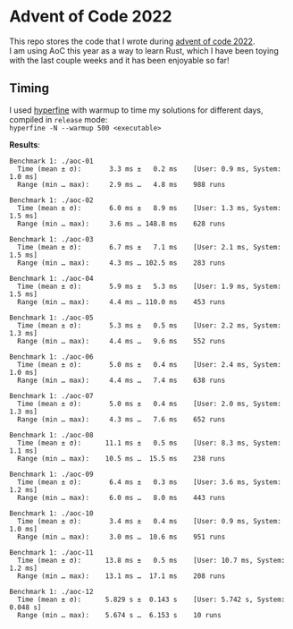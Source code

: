 # Advent of Code 2022

This repo stores the code that I wrote during [advent of code 2022](https://adventofcode.com/2022).  
I am using AoC this year as a way to learn Rust, which I have been toying with the last couple weeks and it has been enjoyable so far!

## Timing
I used [hyperfine](https://github.com/sharkdp/hyperfine) with warmup to time my solutions for different days, compiled in `release` mode:  
`hyperfine -N --warmup 500 <executable>` 

**Results**: 
```
Benchmark 1: ./aoc-01
  Time (mean ± σ):       3.3 ms ±   0.2 ms    [User: 0.9 ms, System: 1.0 ms]
  Range (min … max):     2.9 ms …   4.8 ms    988 runs
 
Benchmark 1: ./aoc-02
  Time (mean ± σ):       6.0 ms ±   8.9 ms    [User: 1.3 ms, System: 1.5 ms]
  Range (min … max):     3.6 ms … 148.8 ms    628 runs
 
Benchmark 1: ./aoc-03
  Time (mean ± σ):       6.7 ms ±   7.1 ms    [User: 2.1 ms, System: 1.5 ms]
  Range (min … max):     4.3 ms … 102.5 ms    283 runs
 
Benchmark 1: ./aoc-04
  Time (mean ± σ):       5.9 ms ±   5.3 ms    [User: 1.9 ms, System: 1.5 ms]
  Range (min … max):     4.4 ms … 110.0 ms    453 runs
 
Benchmark 1: ./aoc-05
  Time (mean ± σ):       5.3 ms ±   0.5 ms    [User: 2.2 ms, System: 1.3 ms]
  Range (min … max):     4.4 ms …   9.6 ms    552 runs
 
Benchmark 1: ./aoc-06
  Time (mean ± σ):       5.0 ms ±   0.4 ms    [User: 2.4 ms, System: 1.0 ms]
  Range (min … max):     4.4 ms …   7.4 ms    638 runs
 
Benchmark 1: ./aoc-07
  Time (mean ± σ):       5.0 ms ±   0.4 ms    [User: 2.0 ms, System: 1.3 ms]
  Range (min … max):     4.3 ms …   7.6 ms    652 runs
 
Benchmark 1: ./aoc-08
  Time (mean ± σ):      11.1 ms ±   0.5 ms    [User: 8.3 ms, System: 1.1 ms]
  Range (min … max):    10.5 ms …  15.5 ms    238 runs
 
Benchmark 1: ./aoc-09
  Time (mean ± σ):       6.4 ms ±   0.3 ms    [User: 3.6 ms, System: 1.2 ms]
  Range (min … max):     6.0 ms …   8.0 ms    443 runs
 
Benchmark 1: ./aoc-10
  Time (mean ± σ):       3.4 ms ±   0.4 ms    [User: 0.9 ms, System: 1.0 ms]
  Range (min … max):     3.0 ms …  10.6 ms    951 runs
 
Benchmark 1: ./aoc-11
  Time (mean ± σ):      13.8 ms ±   0.5 ms    [User: 10.7 ms, System: 1.2 ms]
  Range (min … max):    13.1 ms …  17.1 ms    208 runs
 
Benchmark 1: ./aoc-12
  Time (mean ± σ):      5.829 s ±  0.143 s    [User: 5.742 s, System: 0.048 s]
  Range (min … max):    5.674 s …  6.153 s    10 runs
```